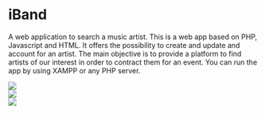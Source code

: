 # iBand
A web application to search a music artist.
This is a web app based on PHP, Javascript and HTML. It offers the possibility to create and update and account for an artist.
The main objective is to provide a platform to find artists of our interest in order to contract them for an event. 
You can run the app by using XAMPP or any PHP server.

<img src="https://drive.google.com/uc?id=0BzaJRqJTRouFcnA0ZVY3Ml93Z2M"/>
<br>
<img src="https://drive.google.com/uc?id=0BzaJRqJTRouFT2U4eTV4Wk5fSG8"/>
<br>
<img src="https://drive.google.com/uc?id=0BzaJRqJTRouFQ2o4X1h0QUFZWUk"/>

